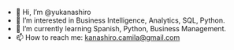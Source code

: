- 👋 Hi, I’m @yukanashiro
- 👀 I’m interested in Business Intelligence, Analytics, SQL, Python.
- 🌱 I’m currently learning Spanish, Python, Business Management.
- 📫 How to reach me: kanashiro.camila@gmail.com

<!---
yukanashiro/yukanashiro is a ✨ special ✨ repository because its `README.md` (this file) appears on your GitHub profile.
You can click the Preview link to take a look at your changes.
--->

